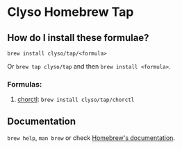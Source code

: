 # Clyso Homebrew Tap

## How do I install these formulae?

```shell
brew install clyso/tap/<formula>
```

Or `brew tap clyso/tap` and then `brew install <formula>`.

### Formulas:
1) [chorctl](https://github.com/clyso/chorus/tree/main/tools/chorctl): `brew install clyso/tap/chorctl`

## Documentation

`brew help`, `man brew` or check [Homebrew's documentation](https://docs.brew.sh).
